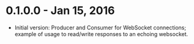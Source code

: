 0.1.0.0 - Jan 15, 2016
==

 - Initial version: Producer and Consumer for WebSocket connections; example of usage to read/write responses to an echoing websocket.
